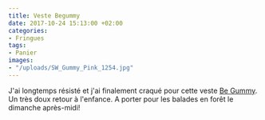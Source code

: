 ```yaml
---
title: Veste Begummy
date: 2017-10-24 15:13:00 +02:00
categories:
- Fringues
tags:
- Panier
images:
- "/uploads/SW_Gummy_Pink_1254.jpg"
---
```


J'ai longtemps résisté et j'ai finalement craqué pour cette veste [Be Gummy]([veste](https://fr.begummy.com/collections/adultes/products/veste-rose-fluo-femme)). Un très doux retour à l'enfance. A porter pour les balades en forêt le dimanche après-midi!